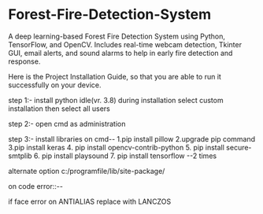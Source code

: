 # Forest-Fire-Detection-System
A deep learning-based Forest Fire Detection System using Python, TensorFlow, and OpenCV. Includes real-time webcam detection, Tkinter GUI, email alerts, and sound alarms to help in early fire detection and response.

Here is the Project Installation Guide, so that you are able to run it successfully on your device.

step 1:-
install python idle(vr. 3.8)
during installation select custom installation
then select all users

step 2:-
open cmd as administration

step 3:-
install libraries on cmd--
1.pip install pillow
2.upgrade pip command
3.pip install keras
4. pip install opencv-contrib-python
5. pip install secure-smtplib
6. pip install playsound
7. pip install tensorflow --2 times

alternate option 
c:/programfile/lib/site-package/


on code error::--

if face error on ANTIALIAS replace with LANCZOS

